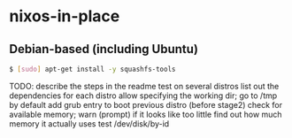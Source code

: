 # nixos-in-place

## Debian-based (including Ubuntu)
```bash
$ [sudo] apt-get install -y squashfs-tools
```

TODO:
  describe the steps in the readme
  test on several distros
  list out the dependencies for each distro
  allow specifying the working dir; go to /tmp by default
  add grub entry to boot previous distro (before stage2)
  check for available memory; warn (prompt) if it looks like too little
  find out how much memory it actually uses
  test /dev/disk/by-id
